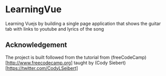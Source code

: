 # LearningVue
Learning Vuejs by building a single page application that shows the guitar tab with links to youtube and lyrics of the song

## Acknowledgement

The project is built followed from the tutorial from (freeCodeCamp)[http://www.freecodecamp.org] taught by (Cody Siebert)[https://twitter.com/CodyLSeibert]
